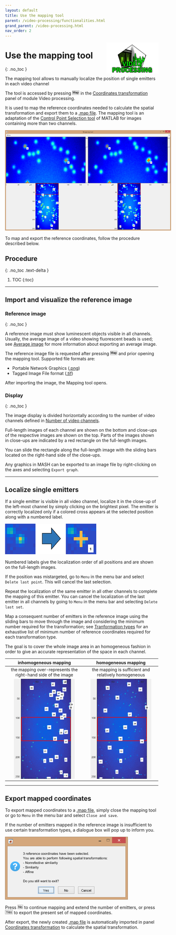 ```yaml
---
layout: default
title: Use the mapping tool
parent: /video-processing/functionalities.html
grand_parent: /video-processing.html
nav_order: 2
---
```


<img src="../../assets/images/logos/logo-video-processing_400px.png" width="170" style="float:right; margin-left: 15px;"/>

# Use the mapping tool
{: .no_toc }

The mapping tool allows to manually localize the position of single emitters in each video channel

The tool is accessed by pressing 
![Map](../../assets/images/gui/VP-but-map.png "Map") in the 
[Coordinates transformation](../panels/panel-molecule-coordinates#coordinates-transformation) panel of module Video processing.

It is used to map the reference coordinates needed to calculate the spatial transformation and export them to a 
[.map file](../../output-files/map-mapped-coordinates.html).
The mapping tool is an adaptation of the 
[Control Point Selection tool](https://www.mathworks.com/help/images/ref/cpselect.html) of MATLAB for images containing more than two channels.

<a class="plain" href="../../assets/images/gui/VP-panel-molcoord-transf-maptool.png"><img src="../../assets/images/gui/VP-panel-molcoord-transf-maptool.png" style="max-width: 546px;"/></a>

To map and export the reference coordinates, follow the procedure described below.

## Procedure
{: .no_toc .text-delta }

1. TOC
{:toc}

---

## Import and visualize the reference image

### Reference image
{: .no_toc }

A reference image must show luminescent objects visible in all channels. 
Usually, the average image of a video showing fluorescent beads is used; see 
[Average image](../panels/panel-molecule-coordinates.html#average-image) for more information about exporting an average image. 

The reference image file is requested after pressing 
![Map](../../assets/images/gui/VP-but-map.png "Map") and prior opening the mapping tool.
Supported file formats are:
* Portable Network Graphics (<u>.png</u>)
* Tagged Image File format (<u>.tif</u>)

After importing the image, the Mapping tool opens.


### Display
{: .no_toc }

The image display is divided horizontally according to the number of video channels defined in 
[Number of video channels](../panels/panel-experiment-settings.html#number-of-video-channels).

Full-length images of each channel are shown on the bottom and close-ups of the respective images are shown on the top.
Parts of the images shown in close-ups are indicated by a red rectangle on the full-length images.

You can slide the rectangle along the full-length image with the sliding bars located on the right-hand side of the close-ups.

Any graphics in MASH can be exported to an image file by right-clicking on the axes and selecting `Export graph`.


---

## Localize single emitters

If a single emitter is visible in all video channel, localize it in the close-up of the left-most channel by simply clicking on the brightest pixel.
The emitter is correctly localized only if a colored cross appears at the selected position along with a numbered label.

<img src="../../assets/images/figures/VP-maptool-emitter-localization.png" style="max-width:300px;"/>

Numbered labels give the localization order of all positions and are shown on the full-length images.

If the position was mistargeted, go to `Menu` in the menu bar and select `Delete last point`.
This will cancel the last selection.

Repeat the localization of the same emitter in all other channels to complete the mapping of this emitter.
You can cancel the localization of the last emitter in all channels by going to `Menu` in the menu bar and selecting `Delete last set`.

Map a consequent number of emitters in the reference image using the sliding bars to move through the image and considering the minimum number required for the transformation; see 
[Tranformation types](../panels/panel-molecule-coordinates.html#transformation-types) for an exhaustive list of minimum number of reference coordinates required for each transformation type.

The goal is to cover the whole image area in an homogeneous fashion in order to give an accurate representation of the space in each channel.

| inhomogeneous mapping                                                                                  | homogeneous mapping                                                                                  |
| :----------------------------------------------------------------------------------------------------: | :--------------------------------------------------------------------------------------------------: |
| the mapping over-represents the right-hand side of the image                                           | the mapping is sufficient and relatively homogeneous                                                 |
| <img src="../../assets/images/figures/VP-maptool-inhomogeneous-mapping.png" style="max-width:200px;"/> | <img src="../../assets/images/figures/VP-maptool-homogeneous-mapping.png" style="max-width:200px;"/> |

---

## Export mapped coordinates

To export mapped coordinates to a 
[.map file](../../output-files/map-mapped-coordinates.html), simply close the mapping tool or go to `Menu` in the menu bar and select `Close and save`.

If the number of emitters mapped in the reference image is insufficient to use certain transformation types, a dialogue box will pop up to inform you.

<img src="../../assets/images/gui/VP-panel-molcoord-transf-maptool-msgbox.png" style="max-width:404px;"/>

Press 
![No](../../assets/images/gui/VP-but-no.png "No") to continue mapping and extend the number of emitters, or press 
![Yes](../../assets/images/gui/VP-but-yes.png "Yes") to export the present set of mapped coordinates.

After export, the newly created 
[.map file](../../output-files/map-mapped-coordinates.html) is automatically imported in panel
[Coordinates transformation](../panels/panel-molecule-coordinates.html#coordinates-transformation) to calculate the spatial transformation.

